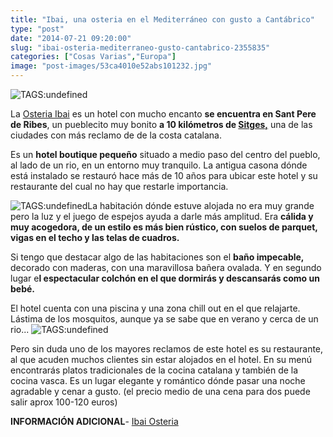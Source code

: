 ```yaml
---
title: "Ibai, una osteria en el Mediterráneo con gusto a Cantábrico"
type: "post"
date: "2014-07-21 09:20:00"
slug: "ibai-osteria-mediterraneo-gusto-cantabrico-2355835"
categories: ["Cosas Varias","Europa"]
image: "post-images/53ca4010e52abs101232.jpg"
---
```


![ TAGS:undefined](post-images/53ca4010e52abs101232.jpg)  
  
La [Osteria Ibai](http://www.booking.com/hotel/es/ibai.html?aid=1294466&no_rooms=1&group_adults=1) es un hotel con mucho encanto **se encuentra en Sant Pere de Ribes**, un pueblecito muy bonito **a 10 kilómetros de [Sitges,](http://www.missviajes.com/carnaval-sitges-528419)** una de las ciudades con más reclamo de de la costa catalana.  
  
Es un **hotel boutique pequeño** situado a medio paso del centro del pueblo, al lado de un rio, en un entorno muy tranquilo. La antigua casona dónde está instalado se restauró hace más de 10 años para ubicar este hotel y su restaurante del cual no hay que restarle importancia.  
  
![ TAGS:undefined](post-images/53ca4038c67ffs16781.jpg)La habitación dónde estuve alojada no era muy grande pero la luz y el juego de espejos ayuda a darle más amplitud. Era **cálida y muy acogedora, de un estilo es más bien rústico, con suelos de parquet, vigas en el techo y las telas de cuadros.**   
  
Si tengo que destacar algo de las habitaciones son el **baño impecable,** decorado con maderas, con una maravillosa bañera ovalada. Y en segundo lugar e**l espectacular colchón en el que dormirás y descansarás como un bebé.**   
  
El hotel cuenta con una piscina y una zona chill out en el que relajarte. Lástima de los mosquitos, aunque ya se sabe que en verano y cerca de un rio... ![ TAGS:undefined](post-images/53ca4031f280cs113411.jpg)  
  
Pero sin duda uno de los mayores reclamos de este hotel es su restaurante, al que acuden muchos clientes sin estar alojados en el hotel. En su menú encontrarás platos tradicionales de la cocina catalana y también de la cocina vasca. Es un lugar elegante y romántico dónde pasar una noche agradable y cenar a gusto. (el precio medio de una cena para dos puede salir aprox 100-120 euros)  
  
**INFORMACIÓN ADICIONAL**- [Ibai Osteria ](http://www.booking.com/hotel/es/ibai.html?aid=1294466&no_rooms=1&group_adults=1)